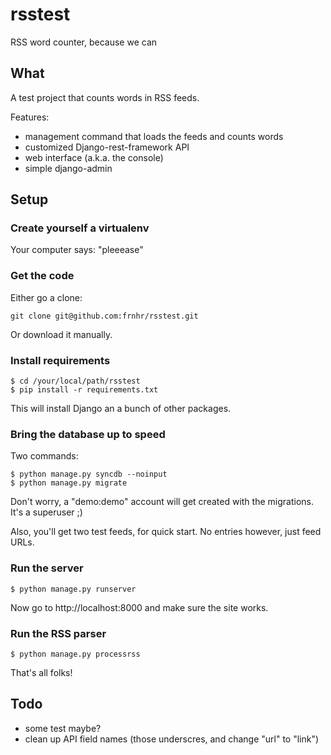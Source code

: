 # rsstest


RSS word counter, because we can

## What

A test project that counts words in RSS feeds.

Features:
 * management command that loads the feeds and counts words
 * customized Django-rest-framework API
 * web interface (a.k.a. the console)
 * simple django-admin
 

## Setup


### Create yourself a virtualenv

Your computer says: "pleeease"


### Get the code

Either go a clone:

    git clone git@github.com:frnhr/rsstest.git
    
Or download it manually.


### Install requirements

    $ cd /your/local/path/rsstest
    $ pip install -r requirements.txt
    
This will install Django an a bunch of other packages.


### Bring the database up to speed

Two commands:

    $ python manage.py syncdb --noinput
    $ python manage.py migrate
    
Don't worry, a "demo:demo" account will get created with the migrations. It's a superuser ;)

Also, you'll get two test feeds, for quick start. No entries however, just feed URLs.


### Run the server

    $ python manage.py runserver

Now go to http://localhost:8000 and make sure the site works.


### Run the RSS parser

    $ python manage.py processrss
    
That's all folks!


## Todo

 * some test maybe?
 * clean up API field names (those underscres, and change "url" to "link")
 
